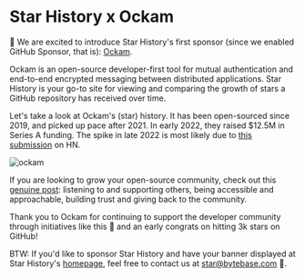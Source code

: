 # Star History x Ockam

🍾️ We are excited to introduce Star History's first sponsor (since we enabled GitHub Sponsor, that is): [Ockam](https://github.com/build-trust/ockam). 

Ockam is an open-source developer-first tool for mutual authentication and end-to-end encrypted messaging between distributed applications. Star History is your go-to site for viewing and comparing the growth of stars a GitHub repository has received over time.

Let's take a look at Ockam's (star) history. It has been open-sourced since 2019, and picked up pace after 2021. In early 2022, they raised $12.5M in Series A funding. The spike in late 2022 is most likely due to [this submission](https://news.ycombinator.com/item?id=33038384) on HN.

![ockam](/blog/assets/star-history-ockam/ockam.webp)

If you are looking to grow your open-source community, check out this [genuine post](https://www.ockam.io/blog/how_grow_popular_open_source_github): listening to and supporting others, being accessible and approachable, building trust and giving back to the community.

Thank you to Ockam for continuing to support the developer community through initiatives like this 💙 and an early congrats on hitting 3k stars on GitHub!

BTW: If you'd like to sponsor Star History and have your banner displayed at Star History's [homepage](https://star-history.com), feel free to contact us at star@bytebase.com 🤗.